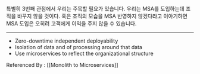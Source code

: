 
특별히 3번째 관점에서 우리는 주목할 필요가 있습니다. 우리는 MSA를 도입하는데 조직을 바꾸지 않을 것이다. 혹은 조직의 모습을 MSA 반영하지 않겠다라고 이야기하면 MSA 도입은 오히려 고객에게 이익을 주지 않을 수 있습니다.

--------

- Zero-downtime independent deployability
- Isolation of data and of processing around that data
- Use microservices to reflect the organizational structure

Referenced By : [[Monolith to Microservices]]
